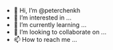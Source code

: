 - 👋 Hi, I’m @peterchenkh
- 👀 I’m interested in ...
- 🌱 I’m currently learning ...
- 💞️ I’m looking to collaborate on ...
- 📫 How to reach me ...

<!---
peterchenkh/peterchenkh is a ✨ special ✨ repository because its `README.md` (this file) appears on your GitHub profile.
You can click the Preview link to take a look at your changes.
--->
